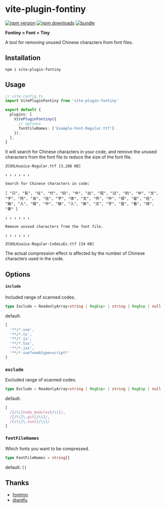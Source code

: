 # vite-plugin-fontiny

[![npm version][npm-version-src]][npm-version-href]
[![npm downloads][npm-downloads-src]][npm-downloads-href]
[![bundle][bundle-src]][bundle-href]

**Fontiny = Font + Tiny**

A tool for removing unused Chinese characters from font files.

## Installation

```shell
npm i vite-plugin-fontiny
```

## Usage

```ts
// vite.config.ts
import VitePluginFontiny from 'vite-plugin-fontiny'

export default {
  plugins: [
    VitePluginFontiny({
      // options
      fontFileNames: ['Example-Font-Regular.ttf']
    }),
  ],
}
```

It will search for Chinese characters in your code, and remove the unused characters from the font file to reduce the size of the font file.

```
ZCOOLKuaiLe-Regular.ttf [3,188 KB]

↓ ↓ ↓ ↓ ↓ ↓

Search for Chinese characters in code:

[ "只", "有", "在", "代", "码", "中", "出", "现", "过", "的", "中", "文", "字", "符", "会", "在", "字", "体", "文", "件", "中", "保", "留", "在", "输", "入", "框", "中", "输", "入", "新", "文", "字", "查", "看", "效", "果" ]

↓ ↓ ↓ ↓ ↓ ↓

Remove unused characters from the font file.

↓ ↓ ↓ ↓ ↓ ↓

ZCOOLKuaiLe-Regular-Cx0eLuEs.ttf [24 KB]
```

The actual compression effect is affected by the number of Chinese characters used in the code.

## Options

#### `include`

Included range of scanned codes.

```ts
type Include = ReadonlyArray<string | RegExp> | string | RegExp | null
```

default:
```js
[
  '**/*.vue',
  '**/*.ts',
  '**/*.js',
  '**/*.tsx',
  '**/*.jsx',
  '**/*.vue?vue&type=script*'
]
```

### `exclude`

Excluded range of scanned codes.

```ts
type Exclude = ReadonlyArray<string | RegExp> | string | RegExp | null
```

default:
```js
[
  /[/\\]node_modules[/\\]/,
  /[/\\]\.git[/\\]/,
  /[/\\]\.nuxt[/\\]/
]
```

### `fontFileNames`

Which fonts you want to be compressed.

```ts
type FontFileNames = string[]
```

default: `[]`

## Thanks

 - [fontmin](https://github.com/ecomfe/fontmin)
 - [@antfu](https://github.com/antfu)

<!-- Badges -->

[npm-version-src]: https://img.shields.io/npm/v/vite-plugin-fontiny?style=flat&colorA=080f12&colorB=1fa669
[npm-version-href]: https://npmjs.com/package/vite-plugin-fontiny
[npm-downloads-src]: https://img.shields.io/npm/dm/vite-plugin-fontiny?style=flat&colorA=080f12&colorB=1fa669
[npm-downloads-href]: https://npmjs.com/package/vite-plugin-fontiny
[bundle-src]: https://img.shields.io/bundlephobia/minzip/vite-plugin-fontiny?style=flat&colorA=080f12&colorB=1fa669&label=minzip
[bundle-href]: https://bundlephobia.com/result?p=vite-plugin-fontiny
